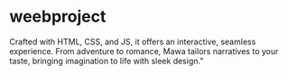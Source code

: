 # weebproject
Crafted with HTML, CSS, and JS, it offers an interactive, seamless experience. From adventure to romance, Mawa tailors narratives to your taste, bringing imagination to life with sleek design."
